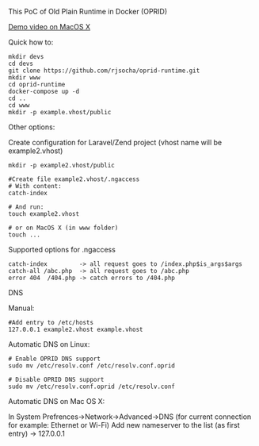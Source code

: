 This PoC of Old Plain Runtime in Docker (OPRID)

[Demo video on MacOS X](https://www.youtube.com/watch?v=RpgqKZyvvD0)


Quick how to:

```
mkdir devs
cd devs
git clone https://github.com/rjsocha/oprid-runtime.git
mkdir www
cd oprid-runtime
docker-compose up -d
cd ..
cd www
mkdir -p example.vhost/public
```

Other options:

Create configuration for Laravel/Zend project (vhost name will be example2.vhost)
```
mkdir -p example2.vhost/public

#Create file example2.vhost/.ngaccess
# With content:
catch-index

# And run:
touch example2.vhost

# or on MacOS X (in www folder)
touch ...
```

Supported options for .ngaccess
```
catch-index   		-> all request goes to /index.php$is_args$args
catch-all /abc.php 	-> all request goes to /abc.php
error 404  /404.php	-> catch errors to /404.php
```

DNS

Manual:
```
#Add entry to /etc/hosts
127.0.0.1 example2.vhost example.vhost
```

Automatic DNS on Linux:
```
# Enable OPRID DNS support
sudo mv /etc/resolv.conf /etc/resolv.conf.oprid

# Disable OPRID DNS support
sudo mv /etc/resolv.conf.oprid /etc/resolv.conf
```

Automatic DNS on Mac OS X:

In System Prefrences->Network->Advanced->DNS (for current connection for example: Ethernet or Wi-Fi)
Add new nameserver to the list (as first entry) -> 127.0.0.1
